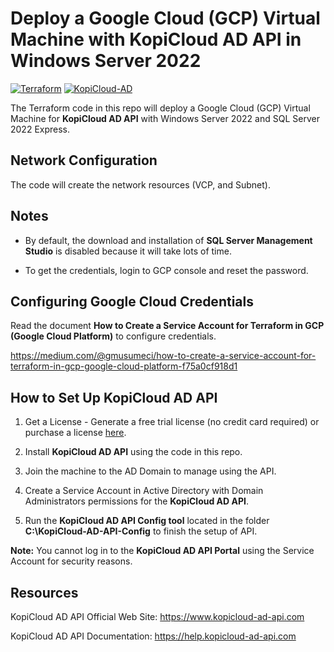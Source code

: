 # Deploy a Google Cloud (GCP) Virtual Machine with KopiCloud AD API in Windows Server 2022
[![Terraform](https://img.shields.io/badge/terraform-v1.3+-blue.svg)](https://www.terraform.io/downloads.html)
[![KopiCloud-AD](https://img.shields.io/badge/kopiCloud_ad-v1.0+-blueviolet.svg)](https://www.kopicloud-ad-api.com)

The Terraform code in this repo will deploy a Google Cloud (GCP) Virtual Machine for **KopiCloud AD API** with Windows Server 2022 and SQL Server 2022 Express.

## Network Configuration

The code will create the network resources (VCP, and Subnet).

## Notes

- By default, the download and installation of **SQL Server Management Studio** is disabled because it will take lots of time.

- To get the credentials, login to GCP console and reset the password.

## Configuring Google Cloud Credentials

Read the document **How to Create a Service Account for Terraform in GCP (Google Cloud Platform)** to configure credentials.

https://medium.com/@gmusumeci/how-to-create-a-service-account-for-terraform-in-gcp-google-cloud-platform-f75a0cf918d1

## How to Set Up KopiCloud AD API

1. Get a License - Generate a free trial license (no credit card required) or purchase a license [here](https://www.kopicloud-ad-api.com/get-license).

2. Install **KopiCloud AD API** using the code in this repo.

3. Join the machine to the AD Domain to manage using the API.

4. Create a Service Account in Active Directory with Domain Administrators permissions for the **KopiCloud AD API**.

5. Run the **KopiCloud AD API Config tool** located in the folder **C:\KopiCloud-AD-API-Config** to finish the setup of API.

**Note:** You cannot log in to the **KopiCloud AD API Portal** using the Service Account for security reasons.

## Resources

KopiCloud AD API Official Web Site: https://www.kopicloud-ad-api.com

KopiCloud AD API Documentation: https://help.kopicloud-ad-api.com
